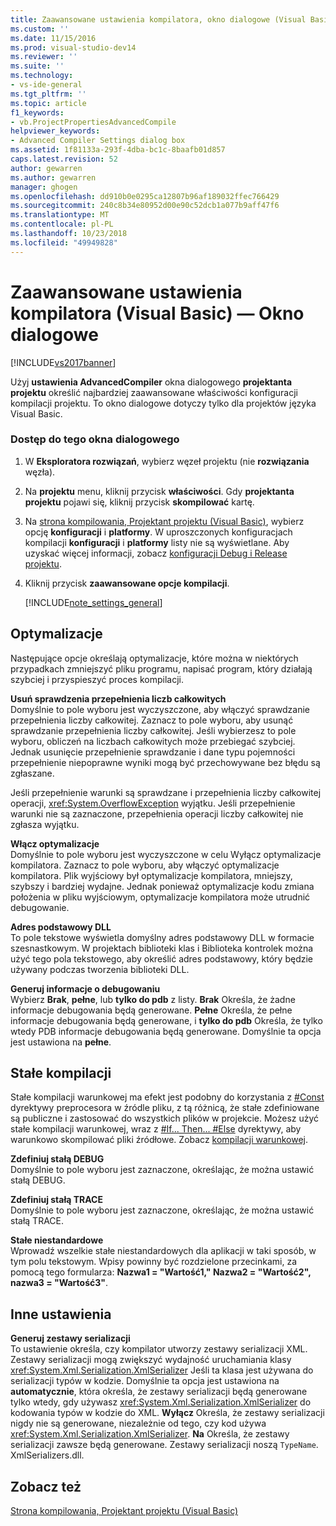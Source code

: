 ```yaml
---
title: Zaawansowane ustawienia kompilatora, okno dialogowe (Visual Basic) | Dokumentacja firmy Microsoft
ms.custom: ''
ms.date: 11/15/2016
ms.prod: visual-studio-dev14
ms.reviewer: ''
ms.suite: ''
ms.technology:
- vs-ide-general
ms.tgt_pltfrm: ''
ms.topic: article
f1_keywords:
- vb.ProjectPropertiesAdvancedCompile
helpviewer_keywords:
- Advanced Compiler Settings dialog box
ms.assetid: 1f81133a-293f-4dba-bc1c-8baafb01d857
caps.latest.revision: 52
author: gewarren
ms.author: gewarren
manager: ghogen
ms.openlocfilehash: dd910b0e0295ca12807b96af189032ffec766429
ms.sourcegitcommit: 240c8b34e80952d00e90c52dcb1a077b9aff47f6
ms.translationtype: MT
ms.contentlocale: pl-PL
ms.lasthandoff: 10/23/2018
ms.locfileid: "49949828"
---
```

# <a name="advanced-compiler-settings-dialog-box-visual-basic"></a>Zaawansowane ustawienia kompilatora (Visual Basic) — Okno dialogowe
[!INCLUDE[vs2017banner](../../includes/vs2017banner.md)]

  
Użyj **ustawienia AdvancedCompiler** okna dialogowego **projektanta projektu** określić najbardziej zaawansowane właściwości konfiguracji kompilacji projektu. To okno dialogowe dotyczy tylko dla projektów języka Visual Basic.  
  
### <a name="to-access-this-dialog-box"></a>Dostęp do tego okna dialogowego  
  
1. W **Eksploratora rozwiązań**, wybierz węzeł projektu (nie **rozwiązania** węzła).  
  
2. Na **projektu** menu, kliknij przycisk **właściwości**. Gdy **projektanta projektu** pojawi się, kliknij przycisk **skompilować** kartę.  
  
3. Na [strona kompilowania, Projektant projektu (Visual Basic)](../../ide/reference/compile-page-project-designer-visual-basic.md), wybierz opcję **konfiguracji** i **platformy**. W uproszczonych konfiguracjach kompilacji **konfiguracji** i **platformy** listy nie są wyświetlane. Aby uzyskać więcej informacji, zobacz [konfiguracji Debug i Release projektu](http://msdn.microsoft.com/en-us/0440b300-0614-4511-901a-105b771b236e).  
  
4. Kliknij przycisk **zaawansowane opcje kompilacji**.  
  
   [!INCLUDE[note_settings_general](../../includes/note-settings-general-md.md)]  
  
## <a name="optimizations"></a>Optymalizacje  
 Następujące opcje określają optymalizacje, które można w niektórych przypadkach zmniejszyć pliku programu, napisać program, który działają szybciej i przyspieszyć proces kompilacji.  
  
 **Usuń sprawdzenia przepełnienia liczb całkowitych**  
 Domyślnie to pole wyboru jest wyczyszczone, aby włączyć sprawdzanie przepełnienia liczby całkowitej. Zaznacz to pole wyboru, aby usunąć sprawdzanie przepełnienia liczby całkowitej. Jeśli wybierzesz to pole wyboru, obliczeń na liczbach całkowitych może przebiegać szybciej. Jednak usunięcie przepełnienie sprawdzanie i dane typu pojemności przepełnienie niepoprawne wyniki mogą być przechowywane bez błędu są zgłaszane.  
  
 Jeśli przepełnienie warunki są sprawdzane i przepełnienia liczby całkowitej operacji, <xref:System.OverflowException> wyjątku. Jeśli przepełnienie warunki nie są zaznaczone, przepełnienia operacji liczby całkowitej nie zgłasza wyjątku.  
  
 **Włącz optymalizacje**  
 Domyślnie to pole wyboru jest wyczyszczone w celu Wyłącz optymalizacje kompilatora. Zaznacz to pole wyboru, aby włączyć optymalizacje kompilatora. Plik wyjściowy był optymalizacje kompilatora, mniejszy, szybszy i bardziej wydajne. Jednak ponieważ optymalizacje kodu zmiana położenia w pliku wyjściowym, optymalizacje kompilatora może utrudnić debugowanie.  
  
 **Adres podstawowy DLL**  
 To pole tekstowe wyświetla domyślny adres podstawowy DLL w formacie szesnastkowym. W projektach biblioteki klas i Biblioteka kontrolek można użyć tego pola tekstowego, aby określić adres podstawowy, który będzie używany podczas tworzenia biblioteki DLL.  
  
 **Generuj informacje o debugowaniu**  
 Wybierz **Brak**, **pełne**, lub **tylko do pdb** z listy. **Brak** Określa, że żadne informacje debugowania będą generowane. **Pełne** Określa, że pełne informacje debugowania będą generowane, i **tylko do pdb** Określa, że tylko wtedy PDB informacje debugowania będą generowane. Domyślnie ta opcja jest ustawiona na **pełne**.  
  
## <a name="compilation-constants"></a>Stałe kompilacji  
 Stałe kompilacji warunkowej ma efekt jest podobny do korzystania z [#Const](http://msdn.microsoft.com/library/707669e5-23f9-4f17-8622-a0d534429386) dyrektywy preprocesora w źródle pliku, z tą różnicą, że stałe zdefiniowane są publiczne i zastosować do wszystkich plików w projekcie. Możesz użyć stałe kompilacji warunkowej, wraz z [#If... Then... #Else](http://msdn.microsoft.com/library/10bba104-e3fd-451b-b672-faa472530502) dyrektywy, aby warunkowo skompilować pliki źródłowe. Zobacz [kompilacji warunkowej](http://msdn.microsoft.com/library/9c35e55e-7eee-44fb-a586-dad1f1884848).  
  
 **Zdefiniuj stałą DEBUG**  
 Domyślnie to pole wyboru jest zaznaczone, określając, że można ustawić stałą DEBUG.  
  
 **Zdefiniuj stałą TRACE**  
 Domyślnie to pole wyboru jest zaznaczone, określając, że można ustawić stałą TRACE.  
  
 **Stałe niestandardowe**  
 Wprowadź wszelkie stałe niestandardowych dla aplikacji w taki sposób, w tym polu tekstowym. Wpisy powinny być rozdzielone przecinkami, za pomocą tego formularza: **Nazwa1 = "Wartość1," Nazwa2 = "Wartość2", nazwa3 = "Wartość3"**.  
  
## <a name="other-settings"></a>Inne ustawienia  
 **Generuj zestawy serializacji**  
 To ustawienie określa, czy kompilator utworzy zestawy serializacji XML. Zestawy serializacji mogą zwiększyć wydajność uruchamiania klasy <xref:System.Xml.Serialization.XmlSerializer> Jeśli ta klasa jest używana do serializacji typów w kodzie. Domyślnie ta opcja jest ustawiona na **automatycznie**, która określa, że zestawy serializacji będą generowane tylko wtedy, gdy używasz <xref:System.Xml.Serialization.XmlSerializer> do kodowania typów w kodzie do XML. **Wyłącz** Określa, że zestawy serializacji nigdy nie są generowane, niezależnie od tego, czy kod używa <xref:System.Xml.Serialization.XmlSerializer>. **Na** Określa, że zestawy serializacji zawsze będą generowane. Zestawy serializacji noszą `TypeName`. XmlSerializers.dll.  
  
## <a name="see-also"></a>Zobacz też  
 [Strona kompilowania, Projektant projektu (Visual Basic)](../../ide/reference/compile-page-project-designer-visual-basic.md)



